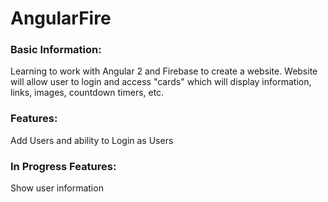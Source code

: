 # AngularFire

### Basic Information:
Learning to work with Angular 2 and Firebase to create a website.  Website will allow user to login and access "cards" which will display information, links, images, countdown timers, etc.

### Features:
Add Users and  ability to Login as Users

### In Progress Features:
Show user information
